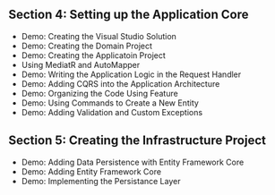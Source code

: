 ## Section 4: Setting up the Application Core
* Demo: Creating the Visual Studio Solution
* Demo: Creating the Domain Project
* Demo: Creating the Applicatoin Project
* Using MediatR and AutoMapper
* Demo: Writing the Application Logic in the Request Handler
* Demo: Adding CQRS into the Application Architecture
* Demo: Organizing the Code Using Feature
* Demo: Using Commands to Create a New Entity
* Demo: Adding Validation and Custom Exceptions
## Section 5: Creating the Infrastructure Project
* Demo: Adding Data Persistence with Entity Framework Core
* Demo: Adding Entity Framework Core
* Demo: Implementing the Persistance Layer
